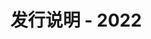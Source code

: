 ﻿---
title: 发行说明 - 2022
second_title: Aspose.Cells Cloud Documen
type: docs
url: /zh/release-notes-2022/
description: Aspose.Cells Cloud 支持Excel 创建、转换、合并、拆分、保护、内部对象操作等
weight: 8
---
